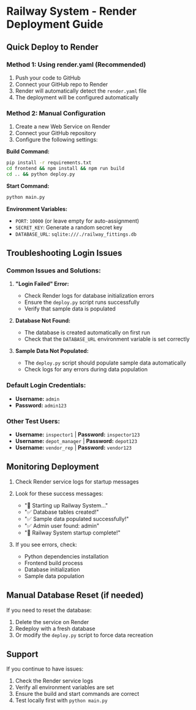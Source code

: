 # Railway System - Render Deployment Guide

## Quick Deploy to Render

### Method 1: Using render.yaml (Recommended)
1. Push your code to GitHub
2. Connect your GitHub repo to Render
3. Render will automatically detect the `render.yaml` file
4. The deployment will be configured automatically

### Method 2: Manual Configuration
1. Create a new Web Service on Render
2. Connect your GitHub repository
3. Configure the following settings:

**Build Command:**
```bash
pip install -r requirements.txt
cd frontend && npm install && npm run build
cd .. && python deploy.py
```

**Start Command:**
```bash
python main.py
```

**Environment Variables:**
- `PORT`: `10000` (or leave empty for auto-assignment)
- `SECRET_KEY`: Generate a random secret key
- `DATABASE_URL`: `sqlite:///./railway_fittings.db`

## Troubleshooting Login Issues

### Common Issues and Solutions:

1. **"Login Failed" Error:**
   - Check Render logs for database initialization errors
   - Ensure the `deploy.py` script runs successfully
   - Verify that sample data is populated

2. **Database Not Found:**
   - The database is created automatically on first run
   - Check that the `DATABASE_URL` environment variable is set correctly

3. **Sample Data Not Populated:**
   - The `deploy.py` script should populate sample data automatically
   - Check logs for any errors during data population

### Default Login Credentials:
- **Username:** `admin`
- **Password:** `admin123`

### Other Test Users:
- **Username:** `inspector1` | **Password:** `inspector123`
- **Username:** `depot_manager` | **Password:** `depot123`
- **Username:** `vendor_rep` | **Password:** `vendor123`

## Monitoring Deployment

1. Check Render service logs for startup messages
2. Look for these success messages:
   - "🚂 Starting up Railway System..."
   - "✅ Database tables created!"
   - "✅ Sample data populated successfully!"
   - "✅ Admin user found: admin"
   - "🎉 Railway System startup complete!"

3. If you see errors, check:
   - Python dependencies installation
   - Frontend build process
   - Database initialization
   - Sample data population

## Manual Database Reset (if needed)

If you need to reset the database:
1. Delete the service on Render
2. Redeploy with a fresh database
3. Or modify the `deploy.py` script to force data recreation

## Support

If you continue to have issues:
1. Check the Render service logs
2. Verify all environment variables are set
3. Ensure the build and start commands are correct
4. Test locally first with `python main.py`
